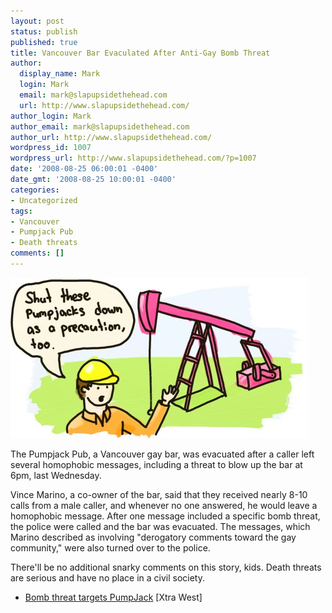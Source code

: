 ```yaml
---
layout: post
status: publish
published: true
title: Vancouver Bar Evaculated After Anti-Gay Bomb Threat
author:
  display_name: Mark
  login: Mark
  email: mark@slapupsidethehead.com
  url: http://www.slapupsidethehead.com/
author_login: Mark
author_email: mark@slapupsidethehead.com
author_url: http://www.slapupsidethehead.com/
wordpress_id: 1007
wordpress_url: http://www.slapupsidethehead.com/?p=1007
date: '2008-08-25 06:00:01 -0400'
date_gmt: '2008-08-25 10:00:01 -0400'
categories:
- Uncategorized
tags:
- Vancouver
- Pumpjack Pub
- Death threats
comments: []
---
```

![](/wp-content/media/2008/08/pumpjack-closure.jpg "Pumpjacks are suggestive, but don't deserve to be targeted by nutjobs")

The Pumpjack Pub, a Vancouver gay bar, was evacuated after a caller left several homophobic messages, including a threat to blow up the bar at 6pm, last Wednesday.

Vince Marino, a co-owner of the bar, said that they received nearly 8-10 calls from a male caller, and whenever no one answered, he would leave a homophobic message. After one message included a specific bomb threat, the police were called and the bar was evacuated. The messages, which Marino described as involving "derogatory comments toward the gay community," were also turned over to the police.

There'll be no additional snarky comments on this story, kids. Death threats are serious and have no place in a civil society.

- [Bomb threat targets PumpJack](http://www.xtra.ca/public/viewstory.aspx?AFF_TYPE=4&STORY_ID=5325&PUB_TEMPLATE_ID=2) [Xtra West]  
